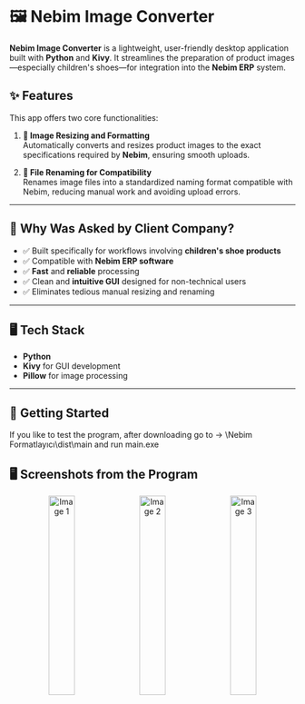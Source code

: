 # 🖼️ Nebim Image Converter

**Nebim Image Converter** is a lightweight, user-friendly desktop application built with **Python** and **Kivy**. It streamlines the preparation of product images—especially children's shoes—for integration into the **Nebim ERP** system.

## ✨ Features

This app offers two core functionalities:

1. **📐 Image Resizing and Formatting**  
   Automatically converts and resizes product images to the exact specifications required by **Nebim**, ensuring smooth uploads.

2. **📝 File Renaming for Compatibility**  
   Renames image files into a standardized naming format compatible with Nebim, reducing manual work and avoiding upload errors.

---

## 🎯 Why Was Asked by Client Company?

- ✅ Built specifically for workflows involving **children's shoe products**
- ✅ Compatible with **Nebim ERP software**
- ✅ **Fast** and **reliable** processing
- ✅ Clean and **intuitive GUI** designed for non-technical users
- ✅ Eliminates tedious manual resizing and renaming

---

## 🖥️ Tech Stack

- **Python**
- **Kivy** for GUI development
- **Pillow** for image processing

---

## 🚀 Getting Started

If you like to test the program, after downloading go to -> \Nebim Formatlayıcı\dist\main and run main.exe

## 🖥️ Screenshots from the Program

<p align="center">
  <img src="https://github.com/user-attachments/assets/d1a80362-5800-44ca-8561-87fbf9aa756b" alt="Image 1" width="30%" style="margin-right: 1%;">
  <img src="https://github.com/user-attachments/assets/6f30bbde-524b-4ee4-a785-659e945d88fe" alt="Image 2" width="30%" style="margin-right: 1%;">
  <img src="https://github.com/user-attachments/assets/2ca64c18-40d4-45bd-9de1-e9293cff0638" alt="Image 3" width="30%">
</p>


